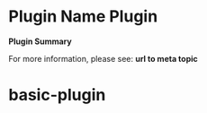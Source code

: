 # **Plugin Name** Plugin

**Plugin Summary**

For more information, please see: **url to meta topic**
# basic-plugin
